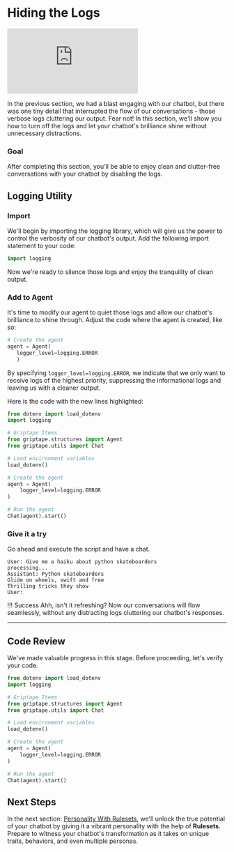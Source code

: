 # Hiding the Logs

<iframe src="https://www.youtube.com/embed/GTG1YfKudRA" title="YouTube video player" frameborder="0" allow="accelerometer; autoplay; clipboard-write; encrypted-media; gyroscope; picture-in-picture; web-share" allowfullscreen></iframe>

In the previous section, we had a blast engaging with our chatbot, but there was one tiny detail that interrupted the flow of our conversations - those verbose logs cluttering our output. Fear not!  In this section, we'll show you how to turn off the logs and let your chatbot's brilliance shine without unnecessary distractions.


### Goal
After completing this section, you'll be able to enjoy clean and clutter-free conversations with your chatbot by disabling the logs.

## Logging Utility
### Import

We'll begin by importing the logging library, which will give us the power to control the verbosity of our chatbot's output. Add the following import statement to your code:

```python
import logging
```

Now we're ready to silence those logs and enjoy the tranquility of clean output.

### Add to Agent

It's time to modify our agent to quiet those logs and allow our chatbot's brilliance to shine through. Adjust the code where the agent is created, like so:

```python hl_lines="3"
# Create the agent
agent = Agent(
   logger_level=logging.ERROR
   )
```

By specifying `logger_level=logging.ERROR`, we indicate that we only want to receive logs of the highest priority, suppressing the informational logs and leaving us with a cleaner output.


Here is the code with the new lines highlighted:

``` py linenums="1" hl_lines="2 13" 
from dotenv import load_dotenv
import logging                     

# Griptape Items
from griptape.structures import Agent
from griptape.utils import Chat

# Load environment variables
load_dotenv()

# Create the agent
agent = Agent(
    logger_level=logging.ERROR      
)

# Run the agent
Chat(agent).start()
```

### Give it a try
Go ahead and execute the script and have a chat.

```
User: Give me a haiku about python skateboarders
processing...
Assistant: Python skateboarders
Glide on wheels, swift and free
Thrilling tricks they show
User: 
```

!!! Success
    Ahh, isn't it refreshing? Now our conversations will flow seamlessly, without any distracting logs cluttering our chatbot's responses.

---

## Code Review

We've made valuable progress in this stage. Before proceeding, let's verify your code.

```python PYTEST_CHECK linenums="1" title="app.py"
from dotenv import load_dotenv
import logging                     

# Griptape Items
from griptape.structures import Agent
from griptape.utils import Chat

# Load environment variables
load_dotenv()

# Create the agent
agent = Agent(
    logger_level=logging.ERROR      
)

# Run the agent
Chat(agent).start()
```


## Next Steps

In the next section: [Personality With Rulesets](05_personality_with_rulesets.md), we'll unlock the true potential of your chatbot by giving it a vibrant personality with the help of **Rulesets**. Prepare to witness your chatbot's transformation as it takes on unique traits, behaviors, and even multiple personas. 
